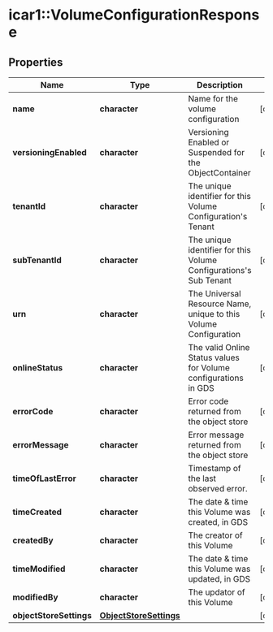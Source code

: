 # icar1::VolumeConfigurationResponse


## Properties
Name | Type | Description | Notes
------------ | ------------- | ------------- | -------------
**name** | **character** | Name for the volume configuration | [optional] 
**versioningEnabled** | **character** | Versioning Enabled or Suspended for the ObjectContainer | [optional] 
**tenantId** | **character** | The unique identifier for this Volume Configuration&#39;s Tenant | [optional] 
**subTenantId** | **character** | The unique identifier for this Volume Configurations&#39;s Sub Tenant | [optional] 
**urn** | **character** | The Universal Resource Name, unique to this Volume Configuration | [optional] 
**onlineStatus** | **character** | The valid Online Status values for Volume configurations in GDS | [optional] 
**errorCode** | **character** | Error code returned from the object store | [optional] 
**errorMessage** | **character** | Error message returned from the object store | [optional] 
**timeOfLastError** | **character** | Timestamp of the last observed error. | [optional] 
**timeCreated** | **character** | The date &amp; time this Volume was created, in GDS | [optional] 
**createdBy** | **character** | The creator of this Volume | [optional] 
**timeModified** | **character** | The date &amp; time this Volume was updated, in GDS | [optional] 
**modifiedBy** | **character** | The updator of this Volume | [optional] 
**objectStoreSettings** | [**ObjectStoreSettings**](ObjectStoreSettings.md) |  | [optional] 


